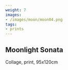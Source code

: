 ```yaml
---
weight: 7
images:
- /images/moon/moon04.png
tags:
- prints
---
```


## Moonlight Sonata

Collage, print, 95x120cm
